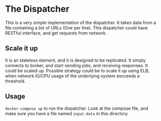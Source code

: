 # The Dispatcher
This is a very simple implementation of the dispatcher.
It takes data from a file containing a list of URLs (One per line). 
This dispatcher could have RESTful interface, and get requests from network. 
## Scale it up
It is an stateless element, and it is designed to be replicated. It simply connects to broker, and start sending jobs, and receiving responses. It could be scaled up.
Possible strategy could be to scale it up using ELB, when network IO/CPU usage of the underlying system excceeds a threshold.

## Usage 
`docker-compose up` to run the dispatcher. Look at the compose file, and make sure you have a file named `input.data` in this directory.
